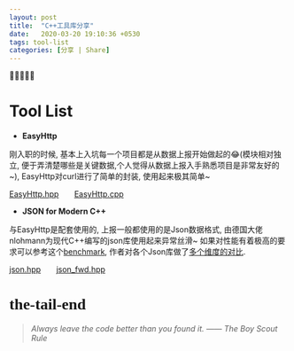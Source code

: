 ```yaml
---
layout: post
title:  "C++工具库分享"
date:   2020-03-20 19:10:36 +0530
tags: tool-list 
categories: [分享 | Share]
---
```

:star2::star2::star2::star2::star2:

# Tool List
+ **EasyHttp**

刚入职的时候, 基本上入坑每一个项目都是从数据上报开始做起的:joy:(模块相对独立, 便于弄清楚哪些是关键数据,个人觉得从数据上报入手熟悉项目是非常友好的~), EasyHttp对curl进行了简单的封装, 使用起来极其简单~ 

[EasyHttp.hpp](https://raw.githubusercontent.com/SonderEASE/lewis-blog.io/master/BlogCode/tool-list/EasyHttp/EasyHttp.hpp)&#8195;&#8195;[EasyHttp.cpp](https://raw.githubusercontent.com/SonderEASE/lewis-blog.io/master/BlogCode/tool-list/EasyHttp/EasyHttp.cpp)

+ **JSON for Modern C++**

与EasyHttp是配套使用的, 上报一般都使用的是Json数据格式, 由德国大佬nlohmann为现代C++编写的json库使用起来异常丝滑~ 如果对性能有着极高的要求可以参考这个[benchmark](https://github.com/miloyip/nativejson-benchmark), 作者对各个Json库做了[多个维度的对比](https://www.zhihu.com/question/23654513).

[json.hpp](https://raw.githubusercontent.com/SonderEASE/lewis-blog.io/master/BlogCode/tool-list/nlohmann/json.hpp)&#8195;&#8195;[json_fwd.hpp](https://raw.githubusercontent.com/SonderEASE/lewis-blog.io/master/BlogCode/tool-list/nlohmann/json_fwd.hpp)

# <font face="微软雅黑" >the-tail-end</font>
> *Always leave the code better than you found it. —— The Boy Scout Rule*
